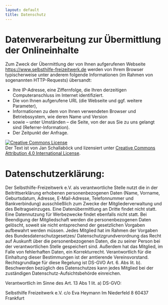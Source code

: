 ```yaml
---
layout: default
title: Datenschutz
---
```

# Datenverarbeitung zur Übermittlung der Onlineinhalte

Zum Zweck der Übermittlung der von Ihnen aufgerufenen Webseite https://www.selbsthilfe-freizeitwerk.de werden von Ihrem Browser
typischerweise unter anderem folgende Informationen (im Rahmen von sogenannten HTTP-Requests) übersandt:

* Ihre IP-Adresse, eine Ziffernfolge, die Ihren derzeitigen Computeranschluss im Internet identifiziert.
* Die von Ihnen aufgerufene URL (die Webseite und ggf. weitere Parameter),
* Informationen zu dem von Ihnen verwendeten Browser und Betriebssystem, wie deren Name und Version
* sowie – unter Umständen – die Seite, von der aus Sie zu uns gelangt sind (Referrer-Information).
* Der Zeitpunkt der Anfrage.

<a rel="license" href="http://creativecommons.org/licenses/by/4.0/"><img alt="Creative Commons License" style="border-width:0" src="https://i.creativecommons.org/l/by/4.0/80x15.png" /></a><br />Der Text ist von Jan Schallaböck und lizensiert unter <a rel="license" href="http://creativecommons.org/licenses/by/4.0/">Creative Commons Attribution 4.0 International License</a>.

# Datenschutzerklärung: 

Der Selbsthilfe-Freizeitwerk e.V. als verantwortliche Stelle nutzt die in der Beitrittserklärung erhobenen personenbezogenen Daten (Name, Vorname, Geburtsdatum, Adresse, E-Mail-Adresse, Telefonnummer und Bankverbindung) ausschließlich zum Zwecke der Mitgliederverwaltung und des Beitragseinzuges. Eine Datenübermittlung an Dritte findet nicht statt. Eine Datennutzung für Werbezwecke findet ebenfalls nicht statt. Bei Beendigung der Mitgliedschaft werden die personenbezogenen Daten gelöscht, soweit sie nicht entsprechend der gesetzlichen Vorgaben aufbewahrt werden müssen. Jedes Mitglied hat im Rahmen der Vorgaben des Bundesdatenschutzgesetzes/ Datenschutzgrundverordnung das Recht auf Auskunft über die personenbezogenen Daten, die zu seiner Person bei der verantwortlichen Stelle gespeichert sind. Außerdem hat das Mitglied, im Falle von fehlerhaften Daten, ein Korrekturrecht. Verantwortlich für die Einhaltung dieser Bestimmungen ist der amtierende Vereinsvorstand. Rechtsgrundlage für diese Regelung ist DS-GVO Art. 6. Abs lit. b).  Beschwerden bezüglich des Datenschutzes kann jedes Mitglied bei der zuständigen Datenschutz-Aufsichtsbehörde einreichen. 

Verantwortlich im Sinne des Art. 13 Abs 1 lit. a) DS-GVO: 

Selbsthilfe Freizeitwerk e.V.
c/o Eva Heymann
Im Niederfeld 8
60437 Frankfurt
